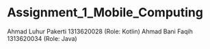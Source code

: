# Assignment_1_Mobile_Computing

Ahmad Luhur Pakerti 1313620028 (Role: Kotlin)
Ahmad Bani Faqih 1313620034 (Role: Java)
